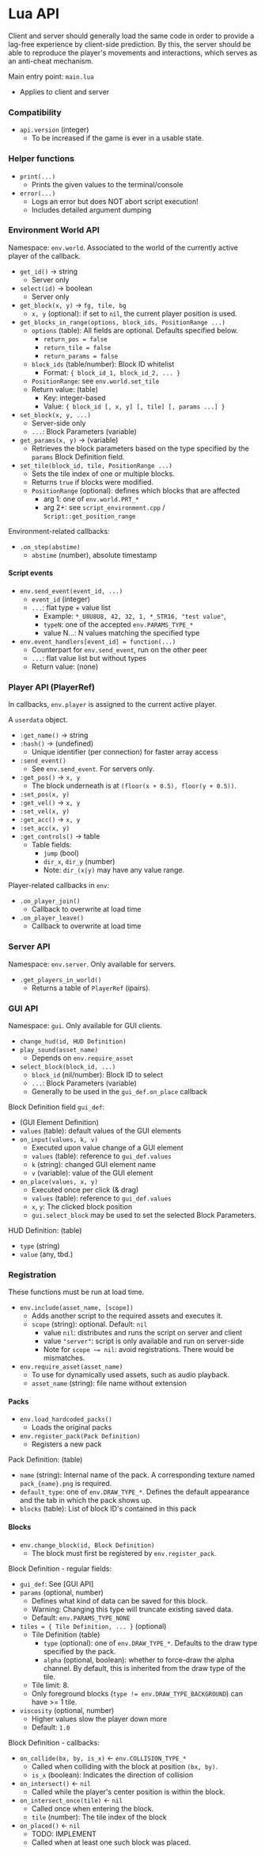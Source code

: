 # Lua API

Client and server should generally load the same code in
order to provide a lag-free experience by client-side prediction.
By this, the server should be able to reproduce the player's movements
and interactions, which serves as an anti-cheat mechanism.

Main entry point: `main.lua`

 * Applies to client and server


### Compatibility

 * `api.version` (integer)
    * To be increased if the game is ever in a usable state.


### Helper functions

 * `print(...)`
    * Prints the given values to the terminal/console
 * `error(...)`
    * Logs an error but does NOT abort script execution!
    * Includes detailed argument dumping


### Environment World API

Namespace: `env.world`. Associated to the world of the currently
active player of the callback.

 * `get_id()` -> string
    * Server only
 * `select(id)` -> boolean
    * Server only
 * `get_block(x, y)` -> `fg, tile, bg`
    * `x, y` (optional): if set to `nil`, the current player position is used.
 * `get_blocks_in_range(options, block_ids, PositionRange ...)`
    * `options` (table): All fields are optional. Defaults specified below.
        * `return_pos = false`
        * `return_tile = false`
        * `return_params = false`
    * `block_ids` (table/number): Block ID whitelist
        * Format: `{ block_id_1, block_id_2, ... }`
    * `PositionRange`: see `env.world.set_tile`
    * Return value: (table)
        * Key: integer-based
        * Value: `{ block_id [, x, y] [, tile] [, params ...] }`
 * `set_block(x, y, ...)`
    * Server-side only
    * `...`: Block Parameters (variable)
 * `get_params(x, y)` -> (variable)
    * Retrieves the block parameters based on the type specified by the
      `params` Block Definition field.
 * `set_tile(block_id, tile, PositionRange ...)`
    * Sets the tile index of one or multiple blocks.
    * Returns `true` if blocks were modified.
    * `PositionRange` (optional): defines which blocks that are affected
        * arg 1: one of `env.world.PRT_*`
        * arg 2+: see `script_environment.cpp` / `Script::get_position_range`

Environment-related callbacks:

 * `.on_step(abstime)`
    * `abstime` (number), absolute timestamp


#### Script events

 * `env.send_event(event_id, ...)`
    * `event_id` (integer)
    * `...`: flat type + value list
        * Example: `*_U8U8U8, 42, 32, 1, *_STR16, "test value"`,
        * `typeN`: one of the accepted `env.PARAMS_TYPE_*`
        * value N...: N values matching the specified type
* `env.event_handlers[event_id] = function(...)`
    * Counterpart for `env.send_event`, run on the other peer
    * `...`: flat value list but without types
    * Return value: (none)


### Player API (PlayerRef)

In callbacks, `env.player` is assigned to the current active player.

A `userdata` object.

 * `:get_name()` -> string
 * `:hash()` -> (undefined)
    * Unique identifier (per connection) for faster array access
 * `:send_event()`
    * See `env.send_event`. For servers only.
 * `:get_pos()` -> `x, y`
    * The block underneath is at `(floor(x + 0.5), floor(y + 0.5))`.
 * `:set_pos(x, y)`
 * `:get_vel()` -> `x, y`
 * `:set_vel(x, y)`
 * `:get_acc()` -> `x, y`
 * `:set_acc(x, y)`
 * `:get_controls()` -> table
    * Table fields:
       * `jump` (bool)
       * `dir_x`, `dir_y` (number)
       * Note: `dir_(x|y)` may have any value range.

Player-related callbacks in `env`:

 * `.on_player_join()`
    * Callback to overwrite at load time
 * `.on_player_leave()`
    * Callback to overwrite at load time


### Server API

Namespace: `env.server`. Only available for servers.

 * `.get_players_in_world()`
    * Returns a table of `PlayerRef` (ipairs).


### GUI API

Namespace: `gui`. Only available for GUI clients.

 * `change_hud(id, HUD Definition)`
 * `play_sound(asset_name)`
    * Depends on `env.require_asset`
 * `select_block(block_id, ...)`
    * `block_id` (nil/number): Block ID to select
    * `...`: Block Parameters (variable)
    * Generally to be used in the `gui_def.on_place` callback


Block Definition field `gui_def`:

 * (GUI Element Definition)
 * `values` (table): default values of the GUI elements
 * `on_input(values, k, v)`
    * Executed upon value change of a GUI element
    * `values` (table): reference to `gui_def.values`
    * `k` (string): changed GUI element name
    * `v` (variable): value of the GUI element
 * `on_place(values, x, y)`
    * Executed once per click (& drag)
    * `values` (table): reference to `gui_def.values`
    * `x`, `y`: The clicked block position
    * `gui.select_block` may be used to set the selected Block Parameters.

HUD Definition: (table)

 * `type` (string)
 * `value` (any, tbd.)


### Registration

These functions must be run at load time.

 * `env.include(asset_name, [scope])`
    * Adds another script to the required assets and executes it.
    * `scope` (string): optional. Default: `nil`
       * value `nil`: distributes and runs the script on server and client
       * value `"server"`: script is only available and run on server-side
       * Note for `scope ~= nil`: avoid registrations. There would be mismatches.
 * `env.require_asset(asset_name)`
    * To use for dynamically used assets, such as audio playback.
    * `asset_name` (string): file name without extension


#### Packs

 * `env.load_hardcoded_packs()`
    * Loads the original packs
 * `env.register_pack(Pack Definition)`
    * Registers a new pack

Pack Definition: (table)

 * `name` (string): Internal name of the pack. A corresponding
   texture named `pack_{name}.png` is required.
 * `default_type`: one of `env.DRAW_TYPE_*`. Defines the default
   appearance and the tab in which the pack shows up.
 * `blocks` (table): List of block ID's contained in this pack


#### Blocks

 * `env.change_block(id, Block Definition)`
    * The block must first be registered by `env.register_pack`.

Block Definition - regular fields:

 * `gui_def`: See [GUI API]
 * `params` (optional, number)
    * Defines what kind of data can be saved for this block.
    * Warning: Changing this type will truncate existing saved data.
    * Default: `env.PARAMS_TYPE_NONE`
 * `tiles = { Tile Definition, ... }` (optional)
    * Tile Definition (table)
        * `type` (optional): one of `env.DRAW_TYPE_*`.
          Defaults to the draw type specified by the pack.
        * `alpha` (optional, boolean): whether to force-draw the alpha channel.
          By default, this is inherited from the draw type of the tile.
    * Tile limit: 8.
    * Only foreground blocks (`type != env.DRAW_TYPE_BACKGROUND`) can have >= 1 tile.
 * `viscosity` (optional, number)
    * Higher values slow the player down more
    * Default: `1.0`

Block Definition - callbacks:

 * `on_collide(bx, by, is_x)` <- `env.COLLISION_TYPE_*`
    * Called when colliding with the block at position `(bx, by)`.
    * `is_x` (boolean): Indicates the direction of collision
 * `on_intersect()` <- `nil`
    * Called while the player's center position is within the block.
 * `on_intersect_once(tile)` <- `nil`
    * Called once when entering the block.
    * `tile` (number): The tile index of the block
 * `on_placed()` <- `nil`
    * TODO: IMPLEMENT
    * Called when at least one such block was placed.
